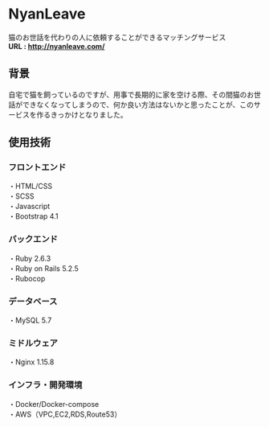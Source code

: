 # NyanLeave
猫のお世話を代わりの人に依頼することができるマッチングサービス<br>
**URL : http://nyanleave.com/**

## 背景
自宅で猫を飼っているのですが、用事で長期的に家を空ける際、その間猫のお世話ができなくなってしまうので、何か良い方法はないかと思ったことが、このサービスを作るきっかけとなりました。

## 使用技術
### フロントエンド
・HTML/CSS<br>
・SCSS<br>
・Javascript<br>
・Bootstrap 4.1<br>
### バックエンド
・Ruby 2.6.3<br>
・Ruby on Rails 5.2.5<br>
・Rubocop<br>
### データベース
・MySQL 5.7
### ミドルウェア
・Nginx 1.15.8
### インフラ・開発環境
・Docker/Docker-compose<br>
・AWS（VPC,EC2,RDS,Route53）<br>
